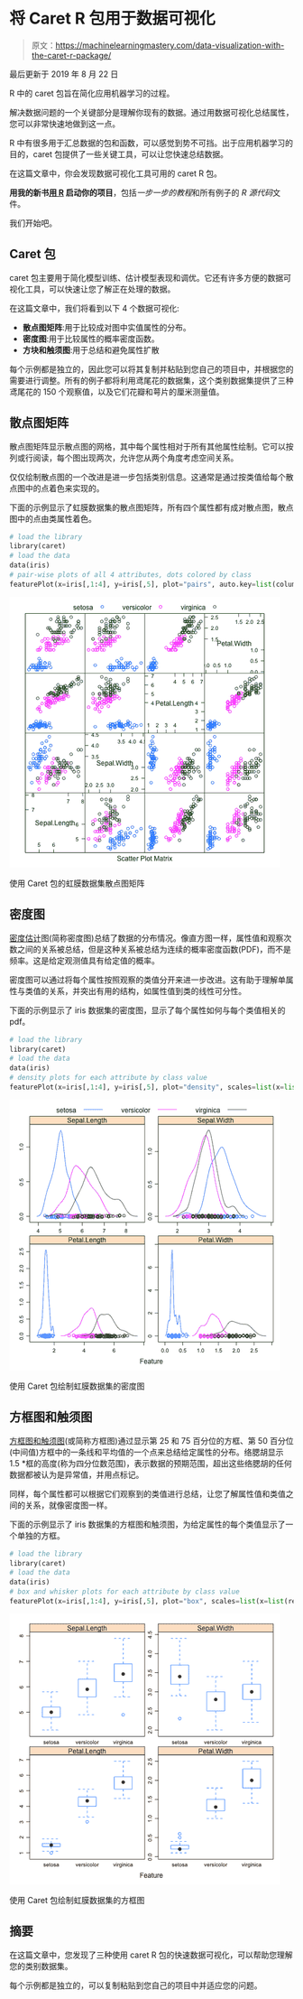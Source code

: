 # 将 Caret R 包用于数据可视化

> 原文：<https://machinelearningmastery.com/data-visualization-with-the-caret-r-package/>

最后更新于 2019 年 8 月 22 日

R 中的 caret 包旨在简化应用机器学习的过程。

解决数据问题的一个关键部分是理解你现有的数据。通过用数据可视化总结属性，您可以非常快速地做到这一点。

R 中有很多用于汇总数据的包和函数，可以感觉到势不可挡。出于应用机器学习的目的，caret 包提供了一些关键工具，可以让您快速总结数据。

在这篇文章中，你会发现数据可视化工具可用的 caret R 包。

**用我的新书[用 R](https://machinelearningmastery.com/machine-learning-with-r/) 启动你的项目**，包括*一步一步的教程*和所有例子的 *R 源代码*文件。

我们开始吧。

## Caret 包

caret 包主要用于简化模型训练、估计模型表现和调优。它还有许多方便的数据可视化工具，可以快速让您了解正在处理的数据。

在这篇文章中，我们将看到以下 4 个数据可视化:

*   **散点图矩阵**:用于比较成对图中实值属性的分布。
*   **密度图**:用于比较属性的概率密度函数。
*   **方块和触须图**:用于总结和避免属性扩散

每个示例都是独立的，因此您可以将其复制并粘贴到您自己的项目中，并根据您的需要进行调整。所有的例子都将利用鸢尾花的数据集，这个类别数据集提供了三种鸢尾花的 150 个观察值，以及它们花瓣和萼片的厘米测量值。

## 散点图矩阵

散点图矩阵显示散点图的网格，其中每个属性相对于所有其他属性绘制。它可以按列或行阅读，每个图出现两次，允许您从两个角度考虑空间关系。

仅仅绘制散点图的一个改进是进一步包括类别信息。这通常是通过按类值给每个散点图中的点着色来实现的。

下面的示例显示了虹膜数据集的散点图矩阵，所有四个属性都有成对散点图，散点图中的点由类属性着色。

```py
# load the library
library(caret)
# load the data
data(iris)
# pair-wise plots of all 4 attributes, dots colored by class
featurePlot(x=iris[,1:4], y=iris[,5], plot="pairs", auto.key=list(columns=3))
```

[![Scatterplot Matrix of the Iris dataset using the Caret R package](img/8612278817a81c54bd53013c5c2e7a14.png)](https://machinelearningmastery.com/wp-content/uploads/2014/09/scatterplot_matrix.png)

使用 Caret 包的虹膜数据集散点图矩阵

## 密度图

[密度估计](https://en.wikipedia.org/wiki/Density_estimation)图(简称密度图)总结了数据的分布情况。像直方图一样，属性值和观察次数之间的关系被总结，但是这种关系被总结为连续的概率密度函数(PDF)，而不是频率。这是给定观测值具有给定值的概率。

密度图可以通过将每个属性按照观察的类值分开来进一步改进。这有助于理解单属性与类值的关系，并突出有用的结构，如属性值到类的线性可分性。

下面的示例显示了 iris 数据集的密度图，显示了每个属性如何与每个类值相关的 pdf。

```py
# load the library
library(caret)
# load the data
data(iris)
# density plots for each attribute by class value
featurePlot(x=iris[,1:4], y=iris[,5], plot="density", scales=list(x=list(relation="free"), y=list(relation="free")), auto.key=list(columns=3))
```

[![Density Plot of the iris dataset using the Caret R package](img/9f98c0d99fb6b8ca3d6c8b82acaa20d7.png)](https://machinelearningmastery.com/wp-content/uploads/2014/09/density_plots.png)

使用 Caret 包绘制虹膜数据集的密度图

## 方框图和触须图

[方框图和触须图](https://en.wikipedia.org/wiki/Box_plot)(或简称方框图)通过显示第 25 和 75 百分位的方框、第 50 百分位(中间值)方框中的一条线和平均值的一个点来总结给定属性的分布。络腮胡显示 1.5 *框的高度(称为四分位数范围)，表示数据的预期范围，超出这些络腮胡的任何数据都被认为是异常值，并用点标记。

同样，每个属性都可以根据它们观察到的类值进行总结，让您了解属性值和类值之间的关系，就像密度图一样。

下面的示例显示了 iris 数据集的方框图和触须图，为给定属性的每个类值显示了一个单独的方框。

```py
# load the library
library(caret)
# load the data
data(iris)
# box and whisker plots for each attribute by class value
featurePlot(x=iris[,1:4], y=iris[,5], plot="box", scales=list(x=list(relation="free"), y=list(relation="free")), auto.key=list(columns=3))
```

[![Box plots of the iris dataset using the Caret R package](img/64ac04f5797a0fce3782a0cc8b92c3b3.png)](https://machinelearningmastery.com/wp-content/uploads/2014/09/boxplots.png)

使用 Caret 包绘制虹膜数据集的方框图

## 摘要

在这篇文章中，您发现了三种使用 caret R 包的快速数据可视化，可以帮助您理解您的类别数据集。

每个示例都是独立的，可以复制粘贴到您自己的项目中并适应您的问题。